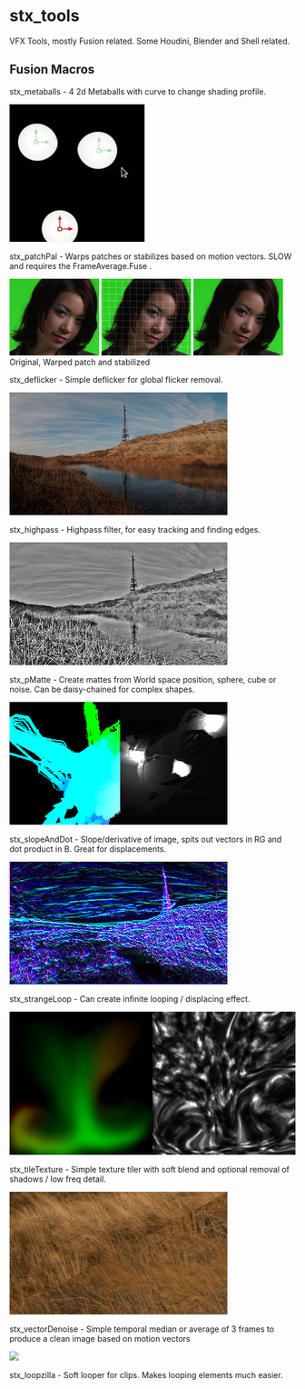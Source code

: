 # stx_tools

VFX Tools, mostly Fusion related. Some Houdini, Blender and Shell related.

## Fusion Macros 
stx_metaballs    - 4 2d Metaballs with curve to change shading profile. <br>
<p align="left">
  <img src="images/blob.gif"/>
</p>

stx_patchPal     - Warps patches or stabilizes based on motion vectors. SLOW and requires the FrameAverage.Fuse . <br>
<p align="left">

  <img src="images/stx_patchPal_original.gif"/>
  <img src="images/stx_patchPal_warped.gif"/>
  <img src="images/stx_patchPal_stabilized.gif"/> <br>
    Original, Warped patch and stabilized <br>
</p>
stx_deflicker     - Simple deflicker for global flicker removal. <br>
<p align="left">
  <img src="images/deflicker.gif"/>
</p>
stx_highpass      - Highpass filter, for easy tracking and finding edges. <br>
<p align="left">
  <img src="images/highpass1001.png"/>
</p>
stx_pMatte        - Create mattes from World space position, sphere, cube or noise. Can be daisy-chained for complex shapes. <br>
<p align="left">
  <img src="images/pmatte2.png"/>
</p>
stx_slopeAndDot   - Slope/derivative of image, spits out vectors in RG and dot product in B. Great for displacements. <br>
<p align="left">
  <img src="images/slop4.png"/>
</p>
stx_strangeLoop   - Can create infinite looping / displacing effect. <br>
<p align="left">
  <img src="images/strange.gif"/>
</p>
stx_tileTexture   - Simple texture tiler with soft blend and optional removal of shadows / low freq detail. <br>
<p align="left">
  <img src="images/texturetiler.png"/>
</p>
stx_vectorDenoise - Simple temporal median or average of 3 frames to produce a clean image based on motion vectors <br>
<p align="left">
  <img src="images/vectorDenoise.gif"/>
</p>
stx_loopzilla     - Soft looper for clips. Makes looping elements much easier. <br>
